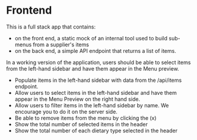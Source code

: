 # Frontend 

This is a full stack app that contains:
- on the front end, a static mock of an internal tool used to build sub-menus from a supplier's items
- on the back end, a simple API endpoint that returns a list of items.

In a working version of the application, users should be able to select items from the left-hand sidebar and have them appear in the Menu preview.

- Populate items in the left-hand sidebar with data from the /api/items endpoint.
- Allow users to select items in the left-hand sidebar and have them appear in the Menu Preview on the right hand side.
- Allow users to filter items in the left-hand sidebar by name. We encourage you to do it on the server side.
- Be able to remove items from the menu by clicking the (x)
- Show the total number of selected items in the header
- Show the total number of each dietary type selected in the header



